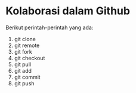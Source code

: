 # Kolaborasi dalam Github

Berikut perintah-perintah yang ada:  
1. git clone  
2. git remote  
3. git fork  
4. git checkout  
5. git pull  
6. git add
7. git commit
8. git push  

